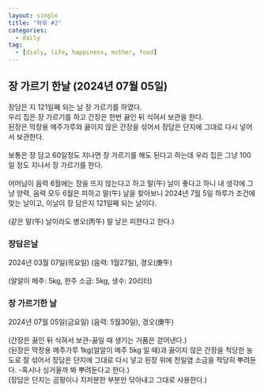 ```yaml
---
layout: single
title: "하루 #2"
categories:
  - daily
tag:
  - [dialy, life, happiness, mother, food]
---
```


## 장 가르기 한날 (2024년 07월 05일)

장담은 지 121일째 되는 날 장 가르기를 하였다.  
우리 집은 장 가르기를 하고 간장은 한번 끓인 뒤 식혀서 보관을 한다.  
된장은 막장용 메주가루와 끓이지 않은 간장을 섞어서 장담은 단지에
그대로 다시 넣어서 보관한다.  
<br />
보통은 장 담고 60일정도 지나면 장 가르기를 해도 된다고 하는데
우리 집은 그냥 100일 정도 지나서 장 가르기를 한다.  
<br />
어머님이 음력 6월에는 장을 뜨지 않는다고 하고 말(午) 날이 좋다고 하니 
내 생각에 그냥 양력, 음력 모두 6월은 피하고 말(午) 날을 찾아보니 
2024년 7월 5일 하루가 조건에 맞는 날이고, 이날이 장 담은지 121일째 되는 날이다.  
<br />
(같은 말(午) 날이라도 병오(丙午) 말 날은 피한다고 한다.)
<br />
### 장담은날  
2024년 03월 07일(목요일) (음력: 1월27일), 경오(庚午)  
<br />
(알알이 메주: 5kg, 한주 소금: 5kg, 생수: 20리터)
<br />
### 장 가르기한 날  
2024년 07월 05일(금요일) (음력: 5월30일), 경오(庚午)  
<br />
(간장은 끓인 뒤 식혀서 보관-끓일 때 생기는 거품은 걷어낸다.)  
(된장은 막장용 메주가루 1kg(알알이 메주 5kg 일 때)과 끓이지 않은 간장을 적당한
농도로 잘 섞어서 장담은 단지에 그대로 다시 넣고 된장 위에 천일염 소금을 적당히 뿌려둔다.
-혹시나 싱거울까 봐 뿌려둔다고 한다.)  
(장담은 단지는 곰팡이나 지저분한 부분만 닦아내고 그대로 사용한다.)  

